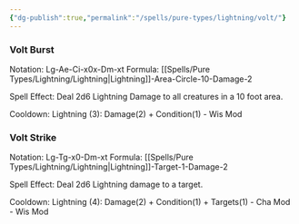 ```yaml
---
{"dg-publish":true,"permalink":"/spells/pure-types/lightning/volt/"}
---
```


### Volt Burst
Notation: Lg-Ae-Ci-x0x-Dm-xt 
Formula: [[Spells/Pure Types/Lightning/Lightning\|Lightning]]-Area-Circle-10-Damage-2

Spell Effect: 
Deal 2d6 Lightning Damage to all creatures in a 10 foot area.

Cooldown: 
Lightning (3): Damage(2) + Condition(1) - Wis Mod
### Volt Strike
Notation: Lg-Tg-x0-Dm-xt
Formula: [[Spells/Pure Types/Lightning/Lightning\|Lightning]]-Target-1-Damage-2

Spell Effect: 
Deal 2d6 Lightning damage to a target.

Cooldown: 
Lightning (4): Damage(2)  + Condition(1) + Targets(1) - Cha Mod - Wis Mod